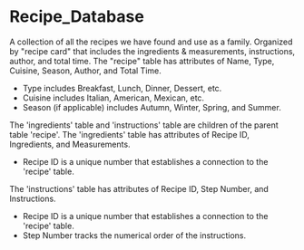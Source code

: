 # Recipe_Database

A collection of all the recipes we have found and use as a family.
Organized by "recipe card" that includes the ingredients & measurements, instructions, author, and total time.
The "recipe" table has attributes of Name, Type, Cuisine, Season, Author, and Total Time.
- Type includes Breakfast, Lunch, Dinner, Dessert, etc.
- Cuisine includes Italian, American, Mexican, etc.
- Season (if applicable) includes Autumn, Winter, Spring, and Summer.

The 'ingredients' table and 'instructions' table are children of the parent table 'recipe'.
The 'ingredients' table has attributes of Recipe ID, Ingredients, and Measurements.
- Recipe ID is a unique number that establishes a connection to the 'recipe' table.

The 'instructions' table has attributes of Recipe ID, Step Number, and Instructions.
- Recipe ID is a unique number that establishes a connection to the 'recipe' table.
- Step Number tracks the numerical order of the instructions.
